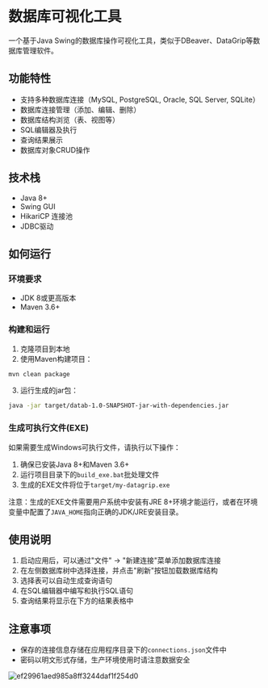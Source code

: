 # 数据库可视化工具

一个基于Java Swing的数据库操作可视化工具，类似于DBeaver、DataGrip等数据库管理软件。

## 功能特性

- 支持多种数据库连接（MySQL, PostgreSQL, Oracle, SQL Server, SQLite）
- 数据库连接管理（添加、编辑、删除）
- 数据库结构浏览（表、视图等）
- SQL编辑器及执行
- 查询结果展示
- 数据库对象CRUD操作

## 技术栈

- Java 8+
- Swing GUI
- HikariCP 连接池
- JDBC驱动

## 如何运行

### 环境要求

- JDK 8或更高版本
- Maven 3.6+

### 构建和运行

1. 克隆项目到本地
2. 使用Maven构建项目：

```bash
mvn clean package
```

3. 运行生成的jar包：

```bash
java -jar target/datab-1.0-SNAPSHOT-jar-with-dependencies.jar
```

### 生成可执行文件(EXE)

如果需要生成Windows可执行文件，请执行以下操作：

1. 确保已安装Java 8+和Maven 3.6+
2. 运行项目目录下的`build_exe.bat`批处理文件
3. 生成的EXE文件将位于`target/my-datagrip.exe`

注意：生成的EXE文件需要用户系统中安装有JRE 8+环境才能运行，或者在环境变量中配置了`JAVA_HOME`指向正确的JDK/JRE安装目录。

## 使用说明

1. 启动应用后，可以通过"文件" -> "新建连接"菜单添加数据库连接
2. 在左侧数据库树中选择连接，并点击"刷新"按钮加载数据库结构
3. 选择表可以自动生成查询语句
4. 在SQL编辑器中编写和执行SQL语句
5. 查询结果将显示在下方的结果表格中

## 注意事项

- 保存的连接信息存储在应用程序目录下的`connections.json`文件中
- 密码以明文形式存储，生产环境使用时请注意数据安全

![ef29961aed985a8ff3244daf1f254d0](https://github.com/user-attachments/assets/e3ca1238-8aff-4c2f-bae6-174454738f45)
